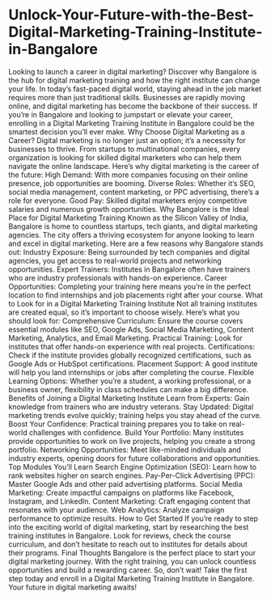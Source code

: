 # Unlock-Your-Future-with-the-Best-Digital-Marketing-Training-Institute-in-Bangalore
Looking to launch a career in digital marketing? Discover why Bangalore is the hub for digital marketing training and how the right institute can change your life.
In today’s fast-paced digital world, staying ahead in the job market requires more than just traditional skills. Businesses are rapidly moving online, and digital marketing has become the backbone of their success. If you’re in Bangalore and looking to jumpstart or elevate your career, enrolling in a Digital Marketing Training Institute in Bangalore could be the smartest decision you’ll ever make.
Why Choose Digital Marketing as a Career?
Digital marketing is no longer just an option; it’s a necessity for businesses to thrive. From startups to multinational companies, every organization is looking for skilled digital marketers who can help them navigate the online landscape.
Here’s why digital marketing is the career of the future:
High Demand: With more companies focusing on their online presence, job opportunities are booming.
Diverse Roles: Whether it’s SEO, social media management, content marketing, or PPC advertising, there’s a role for everyone.
Good Pay: Skilled digital marketers enjoy competitive salaries and numerous growth opportunities.
Why Bangalore is the Ideal Place for Digital Marketing Training
Known as the Silicon Valley of India, Bangalore is home to countless startups, tech giants, and digital marketing agencies. The city offers a thriving ecosystem for anyone looking to learn and excel in digital marketing. Here are a few reasons why Bangalore stands out:
Industry Exposure: Being surrounded by tech companies and digital agencies, you get access to real-world projects and networking opportunities.
Expert Trainers: Institutes in Bangalore often have trainers who are industry professionals with hands-on experience.
Career Opportunities: Completing your training here means you’re in the perfect location to find internships and job placements right after your course.
What to Look for in a Digital Marketing Training Institute
Not all training institutes are created equal, so it’s important to choose wisely. Here’s what you should look for:
Comprehensive Curriculum: Ensure the course covers essential modules like SEO, Google Ads, Social Media Marketing, Content Marketing, Analytics, and Email Marketing.
Practical Training: Look for institutes that offer hands-on experience with real projects.
Certifications: Check if the institute provides globally recognized certifications, such as Google Ads or HubSpot certifications.
Placement Support: A good institute will help you land internships or jobs after completing the course.
Flexible Learning Options: Whether you’re a student, a working professional, or a business owner, flexibility in class schedules can make a big difference.
Benefits of Joining a Digital Marketing Institute
Learn from Experts: Gain knowledge from trainers who are industry veterans.
Stay Updated: Digital marketing trends evolve quickly; training helps you stay ahead of the curve.
Boost Your Confidence: Practical training prepares you to take on real-world challenges with confidence.
Build Your Portfolio: Many institutes provide opportunities to work on live projects, helping you create a strong portfolio.
Networking Opportunities: Meet like-minded individuals and industry experts, opening doors for future collaborations and opportunities.
Top Modules You’ll Learn
Search Engine Optimization (SEO): Learn how to rank websites higher on search engines.
Pay-Per-Click Advertising (PPC): Master Google Ads and other paid advertising platforms.
Social Media Marketing: Create impactful campaigns on platforms like Facebook, Instagram, and LinkedIn.
Content Marketing: Craft engaging content that resonates with your audience.
Web Analytics: Analyze campaign performance to optimize results.
How to Get Started
If you’re ready to step into the exciting world of digital marketing, start by researching the best training institutes in Bangalore. Look for reviews, check the course curriculum, and don’t hesitate to reach out to institutes for details about their programs.
Final Thoughts
Bangalore is the perfect place to start your digital marketing journey. With the right training, you can unlock countless opportunities and build a rewarding career. So, don’t wait! Take the first step today and enroll in a Digital Marketing Training Institute in Bangalore. Your future in digital marketing awaits!
